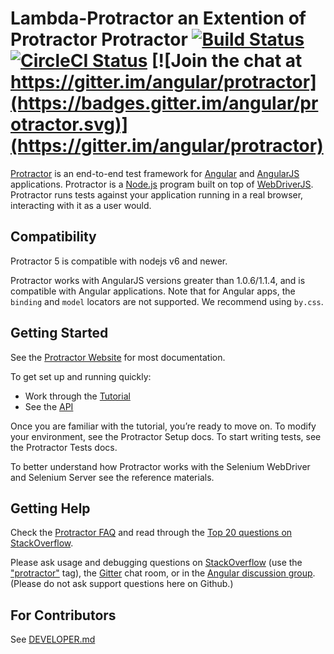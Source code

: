 Lambda-Protractor an Extention of Protractor
Protractor [![Build Status](https://travis-ci.org/angular/protractor.svg?branch=master)](https://travis-ci.org/angular/protractor) [![CircleCI Status](https://circleci.com/gh/angular/protractor.svg?style=shield)](https://circleci.com/gh/angular/protractor) [![Join the chat at https://gitter.im/angular/protractor](https://badges.gitter.im/angular/protractor.svg)](https://gitter.im/angular/protractor)
==========

[Protractor](http://angular.github.io/protractor) is an end-to-end test framework for [Angular](http://angular.io/) and [AngularJS](http://angularjs.org) applications. Protractor is a [Node.js](http://nodejs.org/) program built on top of [WebDriverJS](https://github.com/SeleniumHQ/selenium/wiki/WebDriverJs). Protractor runs tests against your application running in a real browser, interacting with it as a user would.

## Compatibility

Protractor 5 is compatible with nodejs v6 and newer.

Protractor works with AngularJS versions greater than 1.0.6/1.1.4, and is compatible with Angular applications. Note that for Angular apps, the `binding` and `model` locators are not supported. We recommend using `by.css`.

## Getting Started

See the [Protractor Website](http://www.protractortest.org) for most documentation.

To get set up and running quickly:

- Work through the [Tutorial](http://www.protractortest.org/#/tutorial)
- See the [API](http://www.protractortest.org/#/api)

Once you are familiar with the tutorial, you’re ready to move on. To modify your environment, see the Protractor Setup docs. To start writing tests, see the Protractor Tests docs.

To better understand how Protractor works with the Selenium WebDriver and Selenium Server see the reference materials.

## Getting Help

Check the [Protractor FAQ](https://github.com/angular/protractor/blob/master/docs/faq.md) and read through the [Top 20 questions on StackOverflow](http://stackoverflow.com/questions/tagged/protractor?sort=votes&pageSize=20).

Please ask usage and debugging questions on [StackOverflow](http://stackoverflow.com/questions/tagged/protractor) (use the ["protractor"](http://stackoverflow.com/questions/ask?tags=protractor) tag), the [Gitter](https://gitter.im/angular/protractor) chat room, or in the [Angular discussion group](https://groups.google.com/forum/?fromgroups#!forum/angular). (Please do not ask support questions here on Github.)

## For Contributors

See [DEVELOPER.md](https://github.com/angular/protractor/blob/master/DEVELOPER.md)
